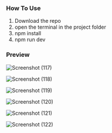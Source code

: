 ### How To Use
1. Download the repo
2. open the terminal in the project folder
3. npm install
4. npm run dev

### Preview
![Screenshot (117)](https://github.com/user-attachments/assets/f86c8315-faa7-4f23-8e21-4eafa0d69f73)

![Screenshot (118)](https://github.com/user-attachments/assets/338d64c1-0f08-4fbc-b472-d159e23622d3)

![Screenshot (119)](https://github.com/user-attachments/assets/a2230356-e078-4784-a440-8a8c2a9bd2be)

![Screenshot (120)](https://github.com/user-attachments/assets/699ac814-d4bb-46a1-afbe-4031717ff890)

![Screenshot (121)](https://github.com/user-attachments/assets/f6bd66a2-eb13-43a4-a3a1-75b6e3731b22)

![Screenshot (122)](https://github.com/user-attachments/assets/c6f5df2f-2ae5-4c27-9b8c-435d8f9dd6d4)
